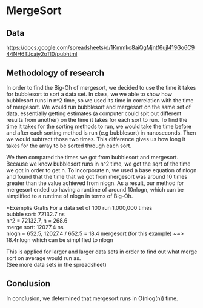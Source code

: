 # MergeSort

## Data
https://docs.google.com/spreadsheets/d/1Kmmko8aiQgMjntf6ujl419Go6C944NH6TJcaiy2oTl0/pubhtml
## Methodology of research
In order to find the Big-Oh of mergesort, we decided to use the time it takes for bubblesort to sort a data set. In class, we we able to show how bubblesort runs in n^2 time, so we used its time in correlation with the time of mergesort. 
We would run bubblesort and mergesort on the same set of data, essentially getting estimates (a computer could spit out different results from another) on the time it takes for each sort to run.
To find the time it takes for the sorting methods to run, we would take the time before and after each sorting method is run (e.g bubblesort) in nanoseconds. Then we would subtract those two times. 
This difference gives us how long it takes for the array to be sorted through each sort. 

We then compared the times we got from bubblesort and mergesort. Because we know bubblesort runs in n^2 time, we got the sqrt of the time we got in order to get n.
To incorporate n, we used a base equation of nlogn and found that the time that we got from mergesort was around 10 times greater than the value achieved from nlogn.
As a result, our method for mergesort ended up having a runtime of around 10nlogn, which can be simplified to a runtime of nlogn in terms of Big-Oh.


*Exemplis Gratis
For a data set of 100 run 1,000,000 times		
bubble sort: 72132.7 ns  
n^2 = 72132.7, n = 268.6   
merge sort: 12027.4 ns   
nlogn = 652.5, 12027.4 / 652.5 = 18.4
mergesort (for this example) ~~> 18.4nlogn
which can be simplified to nlogn   

This is applied for larger and larger data sets in order to find out what merge sort on average would run as.		
(See more data sets in the spreadsheet)

## Conclusion

In conclusion, we determined that mergesort runs in O(nlog(n)) time.

